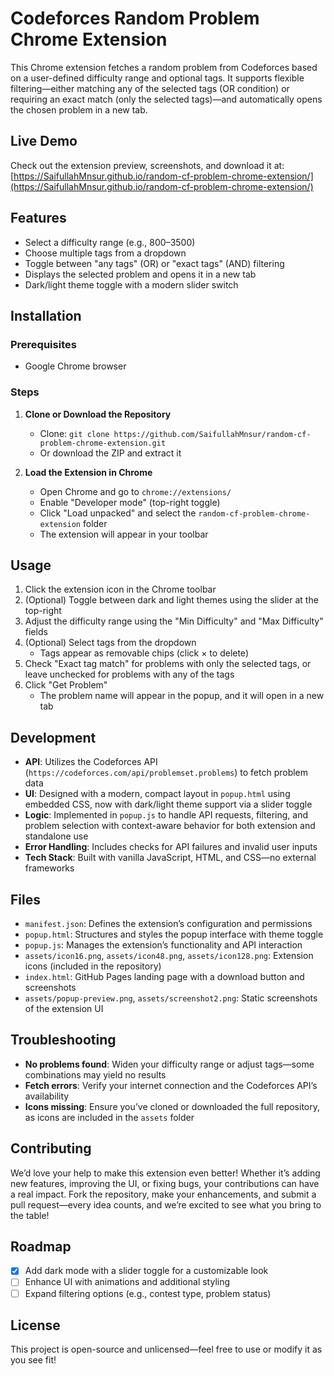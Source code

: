 # Codeforces Random Problem Chrome Extension

This Chrome extension fetches a random problem from Codeforces based on a user-defined difficulty range and optional tags. It supports flexible filtering—either matching any of the selected tags (OR condition) or requiring an exact match (only the selected tags)—and automatically opens the chosen problem in a new tab.

## Live Demo
Check out the extension preview, screenshots, and download it at: [https://SaifullahMnsur.github.io/random-cf-problem-chrome-extension/](https://SaifullahMnsur.github.io/random-cf-problem-chrome-extension/)

## Features
- Select a difficulty range (e.g., 800–3500)
- Choose multiple tags from a dropdown
- Toggle between "any tags" (OR) or "exact tags" (AND) filtering
- Displays the selected problem and opens it in a new tab
- Dark/light theme toggle with a modern slider switch

## Installation

### Prerequisites
- Google Chrome browser

### Steps
1. **Clone or Download the Repository**
   - Clone: `git clone https://github.com/SaifullahMnsur/random-cf-problem-chrome-extension.git`
   - Or download the ZIP and extract it

2. **Load the Extension in Chrome**
   - Open Chrome and go to `chrome://extensions/`
   - Enable "Developer mode" (top-right toggle)
   - Click "Load unpacked" and select the `random-cf-problem-chrome-extension` folder
   - The extension will appear in your toolbar

## Usage
1. Click the extension icon in the Chrome toolbar
2. (Optional) Toggle between dark and light themes using the slider at the top-right
3. Adjust the difficulty range using the "Min Difficulty" and "Max Difficulty" fields
4. (Optional) Select tags from the dropdown
   - Tags appear as removable chips (click × to delete)
5. Check "Exact tag match" for problems with only the selected tags, or leave unchecked for problems with any of the tags
6. Click "Get Problem"
   - The problem name will appear in the popup, and it will open in a new tab

## Development
- **API**: Utilizes the Codeforces API (`https://codeforces.com/api/problemset.problems`) to fetch problem data
- **UI**: Designed with a modern, compact layout in `popup.html` using embedded CSS, now with dark/light theme support via a slider toggle
- **Logic**: Implemented in `popup.js` to handle API requests, filtering, and problem selection with context-aware behavior for both extension and standalone use
- **Error Handling**: Includes checks for API failures and invalid user inputs
- **Tech Stack**: Built with vanilla JavaScript, HTML, and CSS—no external frameworks

## Files
- `manifest.json`: Defines the extension’s configuration and permissions
- `popup.html`: Structures and styles the popup interface with theme toggle
- `popup.js`: Manages the extension’s functionality and API interaction
- `assets/icon16.png`, `assets/icon48.png`, `assets/icon128.png`: Extension icons (included in the repository)
- `index.html`: GitHub Pages landing page with a download button and screenshots
- `assets/popup-preview.png`, `assets/screenshot2.png`: Static screenshots of the extension UI

## Troubleshooting
- **No problems found**: Widen your difficulty range or adjust tags—some combinations may yield no results
- **Fetch errors**: Verify your internet connection and the Codeforces API’s availability
- **Icons missing**: Ensure you’ve cloned or downloaded the full repository, as icons are included in the `assets` folder

## Contributing
We’d love your help to make this extension even better! Whether it’s adding new features, improving the UI, or fixing bugs, your contributions can have a real impact. Fork the repository, make your enhancements, and submit a pull request—every idea counts, and we’re excited to see what you bring to the table!

## Roadmap
- [x] Add dark mode with a slider toggle for a customizable look
- [ ] Enhance UI with animations and additional styling
- [ ] Expand filtering options (e.g., contest type, problem status)

## License
This project is open-source and unlicensed—feel free to use or modify it as you see fit!